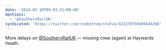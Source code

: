 ```yaml
---
date: '2014-01-10T09:01:21+00:00'
mentions:
  - '@SouthernRailUK'
syndicated: 'https://twitter.com/roobottom/status/421578750405644288'
---
```

More delays on [@SouthernRailUK](https://twitter.com/@SouthernRailUK) — missing crew (again) at Haywards Heath.
